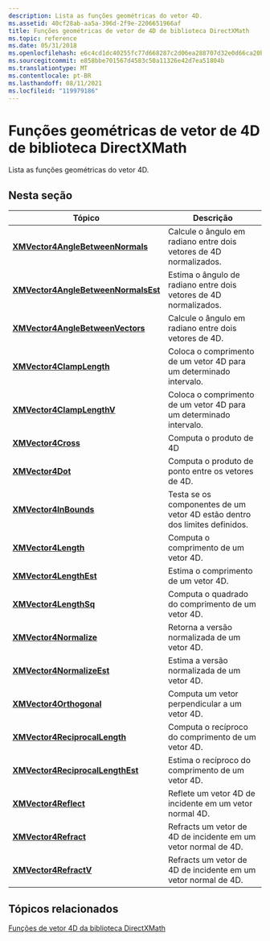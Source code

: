 ```yaml
---
description: Lista as funções geométricas do vetor 4D.
ms.assetid: 40cf28ab-aa5a-396d-2f9e-2206651966af
title: Funções geométricas de vetor de 4D de biblioteca DirectXMath
ms.topic: reference
ms.date: 05/31/2018
ms.openlocfilehash: e6c4cd1dc40255fc77d668287c2d06ea288707d32e0d66ca20bd12a378c7cd7d
ms.sourcegitcommit: e858bbe701567d4583c50a11326e42d7ea51804b
ms.translationtype: MT
ms.contentlocale: pt-BR
ms.lasthandoff: 08/11/2021
ms.locfileid: "119979186"
---
```

# <a name="directxmath-library-4d-vector-geometric-functions"></a>Funções geométricas de vetor de 4D de biblioteca DirectXMath

Lista as funções geométricas do vetor 4D.

## <a name="in-this-section"></a>Nesta seção



| Tópico                                                                                 | Descrição                                                                   |
|---------------------------------------------------------------------------------------|-------------------------------------------------------------------------------|
| [**XMVector4AngleBetweenNormals**](/windows/win32/api/directxmath/nf-directxmath-xmvector4anglebetweennormals)<br/>       | Calcule o ângulo em radiano entre dois vetores de 4D normalizados.<br/>        |
| [**XMVector4AngleBetweenNormalsEst**](/windows/win32/api/directxmath/nf-directxmath-xmvector4anglebetweennormalsest)<br/> | Estima o ângulo de radiano entre dois vetores de 4D normalizados.<br/>      |
| [**XMVector4AngleBetweenVectors**](/windows/win32/api/directxmath/nf-directxmath-xmvector4anglebetweenvectors)<br/>       | Calcule o ângulo em radiano entre dois vetores de 4D.<br/>                   |
| [**XMVector4ClampLength**](/windows/win32/api/directxmath/nf-directxmath-xmvector4clamplength)<br/>                       | Coloca o comprimento de um vetor 4D para um determinado intervalo.<br/>                 |
| [**XMVector4ClampLengthV**](/windows/win32/api/directxmath/nf-directxmath-xmvector4clamplengthv)<br/>                     | Coloca o comprimento de um vetor 4D para um determinado intervalo.<br/>                 |
| [**XMVector4Cross**](/windows/win32/api/directxmath/nf-directxmath-xmvector4cross)<br/>                                   | Computa o produto de 4D<br/>                                     |
| [**XMVector4Dot**](/windows/win32/api/directxmath/nf-directxmath-xmvector4dot)<br/>                                       | Computa o produto de ponto entre os vetores de 4D.<br/>                       |
| [**XMVector4InBounds**](/windows/win32/api/directxmath/nf-directxmath-xmvector4inbounds)<br/>                             | Testa se os componentes de um vetor 4D estão dentro dos limites definidos.<br/> |
| [**XMVector4Length**](/windows/win32/api/directxmath/nf-directxmath-xmvector4length)<br/>                                 | Computa o comprimento de um vetor 4D.<br/>                                |
| [**XMVector4LengthEst**](/windows/win32/api/directxmath/nf-directxmath-xmvector4lengthest)<br/>                           | Estima o comprimento de um vetor 4D.<br/>                               |
| [**XMVector4LengthSq**](/windows/win32/api/directxmath/nf-directxmath-xmvector4lengthsq)<br/>                             | Computa o quadrado do comprimento de um vetor 4D.<br/>                  |
| [**XMVector4Normalize**](/windows/win32/api/directxmath/nf-directxmath-xmvector4normalize)<br/>                           | Retorna a versão normalizada de um vetor 4D.<br/>                     |
| [**XMVector4NormalizeEst**](/windows/win32/api/directxmath/nf-directxmath-xmvector4normalizeest)<br/>                     | Estima a versão normalizada de um vetor 4D.<br/>                   |
| [**XMVector4Orthogonal**](/windows/win32/api/directxmath/nf-directxmath-xmvector4orthogonal)<br/>                         | Computa um vetor perpendicular a um vetor 4D.<br/>                    |
| [**XMVector4ReciprocalLength**](/windows/win32/api/directxmath/nf-directxmath-xmvector4reciprocallength)<br/>             | Computa o recíproco do comprimento de um vetor 4D.<br/>              |
| [**XMVector4ReciprocalLengthEst**](/windows/win32/api/directxmath/nf-directxmath-xmvector4reciprocallengthest)<br/>       | Estima o recíproco do comprimento de um vetor 4D.<br/>             |
| [**XMVector4Reflect**](/windows/win32/api/directxmath/nf-directxmath-xmvector4reflect)<br/>                               | Reflete um vetor 4D de incidente em um vetor normal 4D.<br/>          |
| [**XMVector4Refract**](/windows/win32/api/directxmath/nf-directxmath-xmvector4refract)<br/>                               | Refracts um vetor de 4D de incidente em um vetor normal de 4D.<br/>          |
| [**XMVector4RefractV**](/windows/win32/api/directxmath/nf-directxmath-xmvector4refractv)<br/>                             | Refracts um vetor de 4D de incidente em um vetor normal de 4D.<br/>          |



 

## <a name="related-topics"></a>Tópicos relacionados

<dl> <dt>

[Funções de vetor 4D da biblioteca DirectXMath](ovw-xnamath-reference-functions-vector4.md)
</dt> </dl>

 

 
